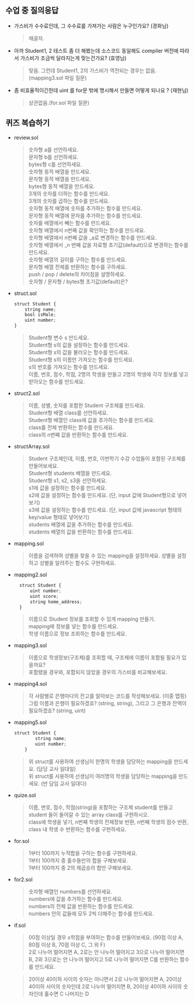 ## 수업 중 질의응답

- 가스비가 수수료인데, 그 수수료를 가져가는 사람은 누구인가요? (경화님)

  > 채굴자.

- 아까 Student1, 2 테스트 좀 더 해봤는데 소스코드 동일해도 compiler 버전에 따라서 가스비가 조금씩 달라지는게 맞는건가요? (효영님)

  > 맞음. 그런데 Student1, 2의 가스비가 역전되는 경우는 없음.(mapping3.sol 파일 질문)

- 좀 비효율적이긴한데 uint 를 for문 밖에 명시해서 만들면 어떻게 되나요 ? (재현님)

  > 상관없음.(for.sol 파일 질문)

## 퀴즈 복습하기

- review.sol

  > 숫자형 a를 선언하세요.  
  > 문자형 b를 선언하세요.  
  > bytes형 c를 선언하세요.  
  > 숫자형 동적 배열을 만드세요.  
  > 문자형 동적 배열을 만드세요.  
  > bytes형 동적 배열을 만드세요.  
  > 3개의 숫자를 더하는 함수를 만드세요.  
  > 3개의 숫자를 곱하는 함수를 만드세요.  
  > 숫자형 동적 배열에 숫자를 추가하는 함수를 만드세요.  
  > 문자형 동적 배열에 문자를 추가하는 함수를 만드세요.  
  > 숫자를 배열에서 빼는 함수를 만드세요.  
  > 숫자형 배열에서 n번째 값을 확인하는 함수를 만드세요.  
  > 숫자형 배열에서 n번째 값을 \_a로 변경하는 함수를 만드세요.  
  > 숫자형 배열에서 \_n 번째 값을 자료형 초기값(default)으로 변경하는 함수를 만드세요.  
  > 숫자형 배열의 길이를 구하는 함수를 만드세요.  
  > 문자형 배열 전체를 반환하는 함수를 구하세요.  
  > push / pop / delete의 차이점을 설명하세요.  
  > 숫자형 / 문자형 / bytes형 초기값(default)은?

- struct.sol

  ```javascript
  struct Student {
      string name;
      bool isMale;
      uint number;
  }
  ```

  > Student형 변수 s 만드세요.  
  > Student형 s의 값을 설정하는 함수를 만드세요.  
  > Student형 s의 값을 불러오는 함수를 만드세요.  
  > Student형 s의 이름만 가져오는 함수를 만드세요.  
  > s의 번호를 가져오는 함수를 만드세요.  
  > 이름, 번호, 점수, 학점, 2명의 학생을 만들고 2명의 학생에 각각 정보를 넣고 받아오는 함수를 만드세요.

- struct2.sol

  > 이름, 성별, 숫자를 포함한 Student 구조체를 만드세요.  
  > Student형 배열 class를 선언하세요.  
  > Student형 배열인 class에 값을 추가하는 함수를 만드세요.  
  > class를 전체 반환하는 함수를 만드세요.  
  > class의 n번째 값을 반환하는 함수를 만드세요.

- structArray.sol

  > Student 구조체인데, 이름, 번호, 이번학기 수강 수업들이 포함된 구조체를 만들어보세요.  
  > Student형 students 배열을 만드세요.  
  > Student형 s1, s2, s3을 선언하세요.  
  > s1에 값을 설정하는 함수를 만드세요.  
  > s2에 값을 설정하는 함수를 만드세요. (단, input 값에 Student형으로 넣어보기)  
  > s3에 값을 설정하는 함수를 만드세요. (단, input 값에 javascript 형태의 key/value 형태로 넣어보기)  
  > students 배열에 값을 추가하는 함수를 만드세요.  
  > students 배열의 값을 반환하는 함수를 만드세요.

- mapping.sol

  > 이름을 검색하여 성별을 찾을 수 있는 mapping을 설정하세요. 성별을 설정하고 성별을 알려주는 함수도 구현하세요.

- mapping2.sol

  ```javascript
    struct Student {
        uint number;
        uint score;
        string home_address;
    }
  ```

  > 이름으로 Student 정보를 조회할 수 있게 mapping 만들기.  
  > mapping에 정보를 넣는 함수를 만드세요.  
  > 학생 이름으로 정보 조회하는 함수를 만드세요.

- mapping3.sol

  > 이름으로 학생정보(구조체)를 조회할 때, 구조체에 이름이 포함될 필요가 있을까요?  
  > 포함됐을 경우와, 포함되지 않았을 경우의 가스비를 비교해보세요.

- mapping4.sol

  > 각 사람별로 은행마다의 잔고를 알아보는 코드를 작성해보세요. (이중 맵핑)  
  > 그럼 이름과 은행이 필요하겠죠? (string, string), 그리고 그 은행과 잔액이 필요하겠죠? (string, uint)

- mapping5.sol

  ```javascript
  struct Student {
          string name;
          uint number;
      }
  ```

  > 위 struct를 사용하여 선생님이 한명의 학생을 담당하는 mapping을 만드세요. (담당 교사 일대일)  
  > 위 struct를 사용하여 선생님이 여러명의 학생을 담당하는 mapping을 만드세요. (반 담임 교사 일대다)

- quize.sol

  > 이름, 번호, 점수, 학점(string)을 포함하는 구조체 student를 만들고 student 들이 들어갈 수 있는 array class를 구현하시오.  
  > class에 학생을 넣기, n번째 학생의 전체정보 반환, n번째 학생의 점수 반환, class 내 학생 수 반환하는 함수를 구현하세요.

- for.sol

  > 1부터 100까지 누적합을 구하는 함수를 구현하세요.  
  > 1부터 100까지 중 홀수들만의 합을 구해보세요.  
  > 1부터 100까지 중 2의 제곱승의 합만 구해보세요.

- for2.sol

  > 숫자형 배열인 numbers를 선언하세요.  
  > numbers에 값을 추가하는 함수를 만드세요.  
  > numbers의 전체 값을 반환하는 함수를 만드세요.  
  > numbers 안의 값들에 모두 2씩 더해주는 함수를 만드세요.

- if.sol

  > 00점 이상일 경우 x학점을 부여하는 함수를 만들어보세요. (90점 이상 A, 80점 이상 B, 70점 이상 C, 그 외 F)  
  > 2로 나누어 떨어지면 A, 2로는 안 나누어 떨어지고 3으로 나누어 떨어지면 B, 2와 3으로는 안 나누어 떨어지고 5로 나누어 떨어지면 C를 반환하는 함수를 만드세요.

  > 20이상 40이하 사이의 숫자는 아니면서 2로 나누어 떨어지면 A, 20이상 40이하 사이의 숫자인데 2로 나누어 떨어지면 B, 20이상 40이하 사이의 숫자인데 홀수면 C 나머지는 D
